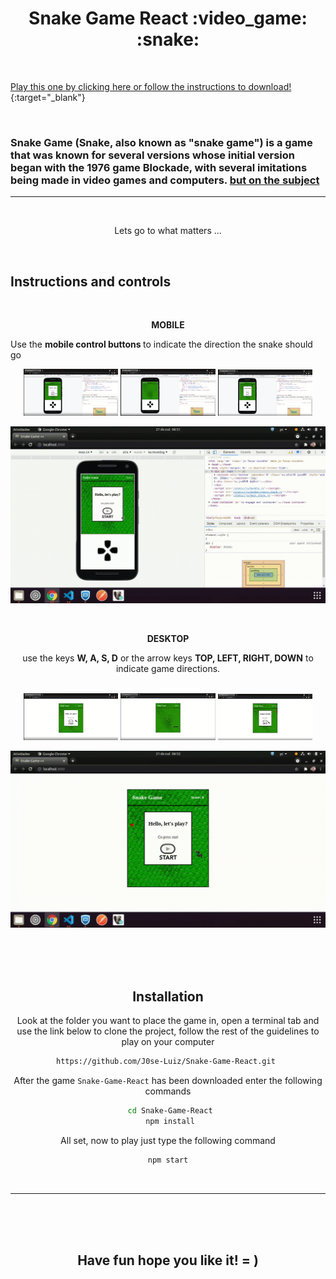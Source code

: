 <h1 align="center"> Snake Game React :video_game: :snake:</h1><br/>


[Play this one by clicking here or follow the instructions to download!](https://j0se-luiz.github.io/Snake-Game-React/){:target="_blank"}

<!-- <a align="center" href="https://j0se-luiz.github.io/Snake-Game-React/" target="_blank">:video_game: :video_game: CLICK-ME :video_game: :video_game: **Snake Game** Play this one by clicking here or follow the instructions to download!</a> -->


<!-- <p align="center"><a href="https://j0se-luiz.github.io/Snake-Game-React/" target="_blank">Play this one by clicking here or follow the instructions to download!</a></p> -->

<!-- ##  [:video_game: :video_game: Go Go Go CLICK-ME :video_game: :video_game: **Snake Game** Play this one by clicking here or follow the instructions to download!](https://j0se-luiz.github.io/Snake-Game-React/) -->


<br/>

### **Snake Game**  (Snake, also known as "snake game") is a game that was known for several versions whose initial version began with the 1976 game Blockade, with several imitations being made in video games and computers. [but on the subject](https://pt.wikipedia.org/wiki/Serpente_(jogo_eletr%C3%B4nico))
---
<br>


<p align="center">Lets go to what matters ...</p>
<br/>

## **Instructions and controls** 

<br/>

<P align="center"><strong> MOBILE </strong></P>
<p> Use the <strong> mobile control buttons </strong>to indicate the direction the snake should go  </p>

<section align="center">
<img  width="30%" src="./contentForReadme/print/print-mobile1.png" />
<img  width="30%" src="./contentForReadme/print/print-mobile2.png" />
<img  width="30%" src="./contentForReadme/print/print-mobile3.png" />

<!-- <video controls="true" width="100%" width="320" height="240" align="center" allowfullscreen="true" poster="./contentForReadme/print/videoCover.png">
<source src="./contentForReadme/video/mp4/snake-game-react-mobile.mp4" type="video/mp4"></source>
<source src="./contentForReadme/video/ogv/snake-game-react-mobile.ogv" type="video/ogv"></source>
<source src="./contentForReadme/video/webm/snake-game-react-mobile.webm" type="video/webm"></source>
</video> -->

![gif mobile Snake Game](contentForReadme/gif/snake-game-react-mobile.gif)

<section>

<br/>

<P align="center"><strong> DESKTOP </strong></P>
<p align="center"> use the keys <strong>W, A, S, D</strong> or the arrow keys <strong>TOP, LEFT, RIGHT, DOWN</strong> to indicate game directions.</p> <br>

<section align="center">
<img  width="30%" src="./contentForReadme/print/print-desktop1.png" />
<img  width="30%" src="./contentForReadme/print/print-desktop2.png" />
<img  width="30%" src="./contentForReadme/print/print-desktop3.png" />


<!-- <video controls="true" width="100%" width="320" height="240" align="center" allowfullscreen="true"  poster="./contentForReadme/print/videoCover.png" >
<source src="contentForReadme/video/mp4/snake-game-react-desktop.mp4" type="video/mp4"></source>
<source src="contentForReadme/video/ogv/snake-game-react-desktop.ogv" type="video/ogv"></source>
<source src="contentForReadme/video/webm/snake-game-react-desktop.webm" type="video/webm"></source>
</video> -->

![gif desktop Snake Game](contentForReadme/gif/snake-game-react-desktop.gif)

<section>
<br/><br/><br/>

## **Installation**

Look at the folder you want to place the game in, open a terminal tab and use the link below to clone the project, follow the rest of the guidelines to play on your computer

```bash
https://github.com/J0se-Luiz/Snake-Game-React.git 
```

After the game `Snake-Game-React` has been downloaded enter the following commands

```bash
 cd Snake-Game-React
 npm install
```

All set, now to play just type the following command

```bash
npm start
```
<br/>

---
<br/>
<br/>
<br/>


## Have fun hope you like it! = )